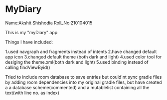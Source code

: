 # MyDiary
Name:Akshit Shishodia Roll_No:210104015

This is my "myDiary" app

Things I have included:

1.used navgraph and fragments instead of intents
2.have changed default app icon
3.changed default theme (both dark and light)
4.used color tool for desiging the theme.xml(both dark and light)
5.used binding instead of calling findViewByid()


Tried to include room database to save entries but could'nt sync gradle files by adding room dependencies into my original gradle files,
but have created a a database scheme(commented) and a mutablelist containing all the text(with line no. as index)
